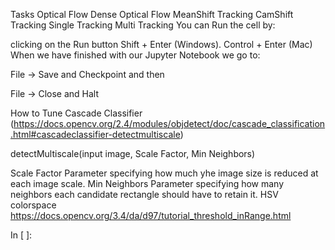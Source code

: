 
Tasks
Optical Flow
Dense Optical Flow
MeanShift Tracking
CamShift Tracking
Single Tracking
Multi Tracking
You can Run the cell by:

clicking on the Run button
Shift + Enter (Windows).
Control + Enter (Mac)
When we have finished with our Jupyter Notebook we go to:

File -> Save and Checkpoint and then

File -> Close and Halt

How to Tune Cascade Classifier
(https://docs.opencv.org/2.4/modules/objdetect/doc/cascade_classification.html#cascadeclassifier-detectmultiscale)

detectMultiscale(input image, Scale Factor, Min Neighbors)

Scale Factor Parameter specifying how much yhe image size is reduced at each image scale.
Min Neighbors Parameter specifying how many neighbors each candidate rectangle should have to retain it.
HSV colorspace
https://docs.opencv.org/3.4/da/d97/tutorial_threshold_inRange.html

In [ ]:
